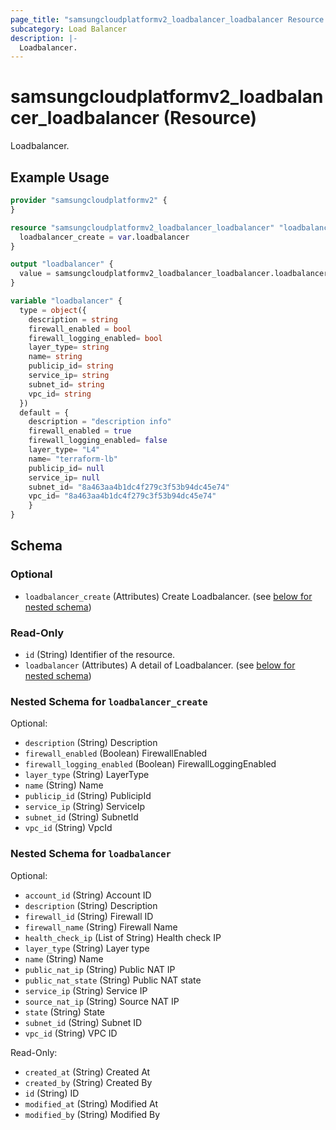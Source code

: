 ```yaml
---
page_title: "samsungcloudplatformv2_loadbalancer_loadbalancer Resource - samsungcloudplatformv2"
subcategory: Load Balancer
description: |-
  Loadbalancer.
---
```


# samsungcloudplatformv2_loadbalancer_loadbalancer (Resource)

Loadbalancer.

## Example Usage

```terraform
provider "samsungcloudplatformv2" {
}

resource "samsungcloudplatformv2_loadbalancer_loadbalancer" "loadbalancer" {
  loadbalancer_create = var.loadbalancer
}

output "loadbalancer" {
  value = samsungcloudplatformv2_loadbalancer_loadbalancer.loadbalancer
}

variable "loadbalancer" {
  type = object({
    description = string
    firewall_enabled = bool
    firewall_logging_enabled= bool
    layer_type= string
    name= string
    publicip_id= string
    service_ip= string
    subnet_id= string
    vpc_id= string
  })
  default = {
    description = "description info"
    firewall_enabled = true
    firewall_logging_enabled= false
    layer_type= "L4"
    name= "terraform-lb"
    publicip_id= null
    service_ip= null
    subnet_id= "8a463aa4b1dc4f279c3f53b94dc45e74"
    vpc_id= "8a463aa4b1dc4f279c3f53b94dc45e74"
    }
}
```

<!-- schema generated by tfplugindocs -->
## Schema

### Optional

- `loadbalancer_create` (Attributes) Create Loadbalancer. (see [below for nested schema](#nestedatt--loadbalancer_create))

### Read-Only

- `id` (String) Identifier of the resource.
- `loadbalancer` (Attributes) A detail of Loadbalancer. (see [below for nested schema](#nestedatt--loadbalancer))

<a id="nestedatt--loadbalancer_create"></a>
### Nested Schema for `loadbalancer_create`

Optional:

- `description` (String) Description
- `firewall_enabled` (Boolean) FirewallEnabled
- `firewall_logging_enabled` (Boolean) FirewallLoggingEnabled
- `layer_type` (String) LayerType
- `name` (String) Name
- `publicip_id` (String) PublicipId
- `service_ip` (String) ServiceIp
- `subnet_id` (String) SubnetId
- `vpc_id` (String) VpcId


<a id="nestedatt--loadbalancer"></a>
### Nested Schema for `loadbalancer`

Optional:

- `account_id` (String) Account ID
- `description` (String) Description
- `firewall_id` (String) Firewall ID
- `firewall_name` (String) Firewall Name
- `health_check_ip` (List of String) Health check IP
- `layer_type` (String) Layer type
- `name` (String) Name
- `public_nat_ip` (String) Public NAT IP
- `public_nat_state` (String) Public NAT state
- `service_ip` (String) Service IP
- `source_nat_ip` (String) Source NAT IP
- `state` (String) State
- `subnet_id` (String) Subnet ID
- `vpc_id` (String) VPC ID

Read-Only:

- `created_at` (String) Created At
- `created_by` (String) Created By
- `id` (String) ID
- `modified_at` (String) Modified At
- `modified_by` (String) Modified By